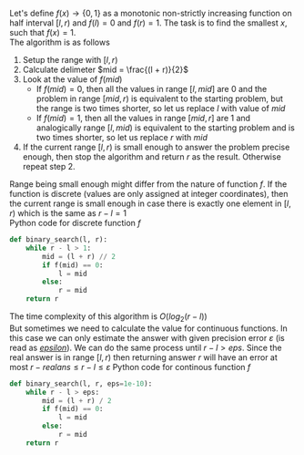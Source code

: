 Let's define $f(x) \rightarrow \{0, 1\}$ as a monotonic non-strictly increasing function on half interval $[l, r)$ and $f(l) = 0$ and $f(r) = 1$.  The task is to find the smallest $x$, such that $f(x) = 1$.  
The algorithm is as follows
1. Setup the range with $[l, r)$
1. Calculate delimeter $mid = \frac{(l + r)}{2}$
1. Look at the value of $f(mid)$
	- If $f(mid) = 0$, then all the values in range $[l, mid]$ are $0$ and the problem in range $[mid, r)$ is equivalent to the starting problem, but the range is two times shorter, so let us replace $l$ with value of $mid$
	- If $f(mid) = 1$, then all the values in range $[mid, r]$ are 1 and analogically range $[l, mid)$ is equivalent to the starting problem and is two times shorter, so let us replace $r$ with $mid$
1. If the current range $[l, r)$ is small enough to answer the problem precise enough, then stop the algorithm and return $r$ as the result. Otherwise repeat step 2.

Range being small enough might differ from the nature of function $f$. If the function is discrete (values are only assigned at integer coordinates), then the current range is small enough in case there is exactly one element in $[l, r)$ which is the same as $r - l = 1$  
Python code for discrete function $f$
```python
def binary_search(l, r):
	while r - l > 1:
		mid = (l + r) // 2
		if f(mid) == 0:
			l = mid
		else:
			r = mid
	return r
```
The time complexity of this algorithm is $O(log_2(r - l))$  
But sometimes we need to calculate the value for continuous functions. In this case we can only estimate the answer with given precision error $\varepsilon$ (is read as _[epsilon](https://en.wikipedia.org/wiki/Epsilon)_). We can do the same process until $r - l > eps$. Since the real answer is in range $[l, r)$ then returning answer $r$ will have an error at most $r - realans \leq r - l \leq \varepsilon$
Python code for continous function $f$
```python
def binary_search(l, r, eps=1e-10):
	while r - l > eps:
		mid = (l + r) / 2
		if f(mid) == 0:
			l = mid
		else:
			r = mid
	return r
```